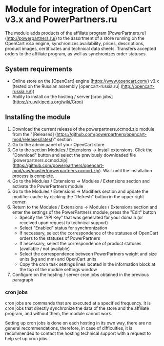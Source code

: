 # Module for integration of OpenCart v3.x and PowerPartners.ru

The module adds products of the affiliate program [PowerPartners.ru] (http://powerpartners.ru/) to the assortment of a store running on the OpenCart v3.x engine, synchronizes availability, prices, descriptions, product images, certificates and technical data sheets. Transfers accepted orders to the affiliate program, as well as synchronizes order statuses.

## System requirements

* Online store on the [OpenCart] engine (https://www.opencart.com/) v3.x (tested on the Russian assembly [opencart-russia.ru] (http://opencart-russia.ru/))
* Ability to install on the hosting / server [cron jobs] (https://ru.wikipedia.org/wiki/Cron)

## Installing the module

1. Download the current release of the powerpartners.ocmod.zip module from the "[Releases] (https://github.com/powerpartners/opencart-mod/releases/latest)" section
2. Go to the admin panel of your OpenCart store
3. Go to the section Modules / Extensions -> Install extensions. Click the "Download" button and select the previously downloaded file [powerpartners.ocmod.zip] (https://github.com/powerpartners/opencart-mod/raw/master/powerpartners.ocmod.zip). Wait until the installation process is complete.
4. Go to the Modules / Extensions -> Modules / Extensions section and activate the PowerPartners module
5. Go to the Modules / Extensions -> Modifiers section and update the modifier cache by clicking the "Refresh" button in the upper right corner.
6. Return to the Modules / Extensions -> Modules / Extensions section and enter the settings of the PowerPartners module, press the "Edit" button
   - Specify the "API Key" that was generated for your domain (or received upon request to technical support)
   - Select "Enabled" status for synchronization
   - If necessary, select the correspondence of the statuses of OpenCart orders to the statuses of PowerPartners
   - If necessary, select the correspondence of product statuses (available / not available)
   - Select the correspondence between PowerPartners weight and size units (kg and mm) and OpenCart units
   - Copy the cron task settings lines located in the information block at the top of the module settings window
7. Configure on the hosting / server cron jobs obtained in the previous paragraph

### cron jobs

cron jobs are commands that are executed at a specified frequency. It is cron jobs that directly synchronize the data of the store and the affiliate program, and without them, the module cannot work.

Setting up cron jobs is done on each hosting in its own way, there are no general recommendations, therefore, in case of difficulties, it is recommended to contact the hosting technical support with a request to help set up cron jobs. 
